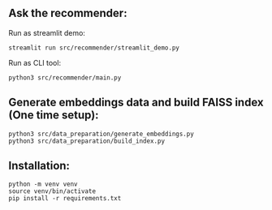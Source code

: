 ## Ask the recommender:

Run as streamlit demo:

```
streamlit run src/recommender/streamlit_demo.py
```

Run as CLI tool:

```
python3 src/recommender/main.py
```

## Generate embeddings data and build FAISS index (One time setup):

```
python3 src/data_preparation/generate_embeddings.py
python3 src/data_preparation/build_index.py
```


## Installation:

```
python -m venv venv
source venv/bin/activate
pip install -r requirements.txt
```
